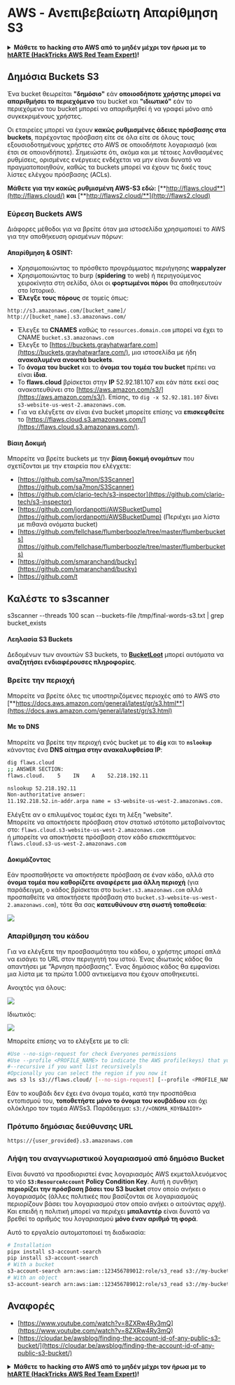 # AWS - Ανεπιβεβαίωτη Απαρίθμηση S3

<details>

<summary><strong>Μάθετε το hacking στο AWS από το μηδέν μέχρι τον ήρωα με το</strong> <a href="https://training.hacktricks.xyz/courses/arte"><strong>htARTE (HackTricks AWS Red Team Expert)</strong></a><strong>!</strong></summary>

Άλλοι τρόποι για να υποστηρίξετε το HackTricks:

* Εάν θέλετε να δείτε την **εταιρεία σας να διαφημίζεται στο HackTricks** ή να **κατεβάσετε το HackTricks σε μορφή PDF** ελέγξτε τα [**ΣΧΕΔΙΑ ΣΥΝΔΡΟΜΗΣ**](https://github.com/sponsors/carlospolop)!
* Αποκτήστε το [**επίσημο PEASS & HackTricks swag**](https://peass.creator-spring.com)
* Ανακαλύψτε [**την Οικογένεια PEASS**](https://opensea.io/collection/the-peass-family), τη συλλογή μας από αποκλειστικά [**NFTs**](https://opensea.io/collection/the-peass-family)
* **Εγγραφείτε στη** 💬 [**ομάδα Discord**](https://discord.gg/hRep4RUj7f) ή στη [**ομάδα telegram**](https://t.me/peass) ή **ακολουθήστε** μας στο **Twitter** 🐦 [**@hacktricks_live**](https://twitter.com/hacktricks_live)**.**
* **Μοιραστείτε τα κόλπα σας στο hacking υποβάλλοντας PRs** στα αποθετήρια [**HackTricks**](https://github.com/carlospolop/hacktricks) και [**HackTricks Cloud**](https://github.com/carlospolop/hacktricks-cloud) github.

</details>

## Δημόσια Buckets S3

Ένα bucket θεωρείται **"δημόσιο"** εάν **οποιοσδήποτε χρήστης μπορεί να απαριθμήσει το περιεχόμενο** του bucket και **"ιδιωτικό"** εάν το περιεχόμενο του bucket μπορεί να απαριθμηθεί ή να γραφεί μόνο από συγκεκριμένους χρήστες.

Οι εταιρείες μπορεί να έχουν **κακώς ρυθμισμένες άδειες πρόσβασης στα buckets**, παρέχοντας πρόσβαση είτε σε όλα είτε σε όλους τους εξουσιοδοτημένους χρήστες στο AWS σε οποιοδήποτε λογαριασμό (και έτσι σε οποιονδήποτε). Σημειώστε ότι, ακόμα και με τέτοιες λανθασμένες ρυθμίσεις, ορισμένες ενέργειες ενδέχεται να μην είναι δυνατό να πραγματοποιηθούν, καθώς τα buckets μπορεί να έχουν τις δικές τους λίστες ελέγχου πρόσβασης (ACLs).

**Μάθετε για την κακώς ρυθμισμένη AWS-S3 εδώ:** [**http://flaws.cloud**](http://flaws.cloud/) **και** [**http://flaws2.cloud/**](http://flaws2.cloud)

### Εύρεση Buckets AWS

Διάφορες μέθοδοι για να βρείτε όταν μια ιστοσελίδα χρησιμοποιεί το AWS για την αποθήκευση ορισμένων πόρων:

#### Απαρίθμηση & OSINT:

* Χρησιμοποιώντας το πρόσθετο προγράμματος περιήγησης **wappalyzer**
* Χρησιμοποιώντας το burp (**spidering** το web) ή περιηγούμενος χειροκίνητα στη σελίδα, όλοι οι **φορτωμένοι πόροι** θα αποθηκευτούν στο Ιστορικό.
*   **Έλεγξε τους πόρους** σε τομείς όπως:

```
http://s3.amazonaws.com/[bucket_name]/
http://[bucket_name].s3.amazonaws.com/
```
* Έλεγξε τα **CNAMES** καθώς το `resources.domain.com` μπορεί να έχει το CNAME `bucket.s3.amazonaws.com`
* Έλεγξε το [https://buckets.grayhatwarfare.com](https://buckets.grayhatwarfare.com/), μια ιστοσελίδα με ήδη **ανακαλυμένα ανοικτά buckets**.
* Το **όνομα του bucket** και το **όνομα του τομέα του bucket** πρέπει να είναι **ίδια**.
* Το **flaws.cloud** βρίσκεται στην **IP** 52.92.181.107 και εάν πάτε εκεί σας ανακατευθύνει στο [https://aws.amazon.com/s3/](https://aws.amazon.com/s3/). Επίσης, το `dig -x 52.92.181.107` δίνει `s3-website-us-west-2.amazonaws.com`.
* Για να ελέγξετε αν είναι ένα bucket μπορείτε επίσης να **επισκεφθείτε** το [https://flaws.cloud.s3.amazonaws.com/](https://flaws.cloud.s3.amazonaws.com/).

#### Βίαιη Δοκιμή

Μπορείτε να βρείτε buckets με την **βίαιη δοκιμή ονομάτων** που σχετίζονται με την εταιρεία που ελέγχετε:

* [https://github.com/sa7mon/S3Scanner](https://github.com/sa7mon/S3Scanner)
* [https://github.com/clario-tech/s3-inspector](https://github.com/clario-tech/s3-inspector)
* [https://github.com/jordanpotti/AWSBucketDump](https://github.com/jordanpotti/AWSBucketDump) (Περιέχει μια λίστα με πιθανά ονόματα bucket)
* [https://github.com/fellchase/flumberboozle/tree/master/flumberbuckets](https://github.com/fellchase/flumberboozle/tree/master/flumberbuckets)
* [https://github.com/smaranchand/bucky](https://github.com/smaranchand/bucky)
* [https://github.com/t
## Καλέστε το s3scanner
s3scanner --threads 100 scan --buckets-file /tmp/final-words-s3.txt  | grep bucket_exists
</code></pre>

#### Λεηλασία S3 Buckets

Δεδομένων των ανοικτών S3 buckets, το [**BucketLoot**](https://github.com/redhuntlabs/BucketLoot) μπορεί αυτόματα να **αναζητήσει ενδιαφέρουσες πληροφορίες**.

### Βρείτε την περιοχή

Μπορείτε να βρείτε όλες τις υποστηριζόμενες περιοχές από το AWS στο [**https://docs.aws.amazon.com/general/latest/gr/s3.html**](https://docs.aws.amazon.com/general/latest/gr/s3.html)

#### Με το DNS

Μπορείτε να βρείτε την περιοχή ενός bucket με το **`dig`** και το **`nslookup`** κάνοντας ένα **DNS αίτημα στην ανακαλυφθείσα IP**:
```bash
dig flaws.cloud
;; ANSWER SECTION:
flaws.cloud.    5    IN    A    52.218.192.11

nslookup 52.218.192.11
Non-authoritative answer:
11.192.218.52.in-addr.arpa name = s3-website-us-west-2.amazonaws.com.
```
Ελέγξτε αν ο επιλυμένος τομέας έχει τη λέξη "website".\
Μπορείτε να αποκτήσετε πρόσβαση στον στατικό ιστότοπο μεταβαίνοντας στο: `flaws.cloud.s3-website-us-west-2.amazonaws.com`\
ή μπορείτε να αποκτήσετε πρόσβαση στον κάδο επισκεπτόμενοι: `flaws.cloud.s3-us-west-2.amazonaws.com`

#### Δοκιμάζοντας

Εάν προσπαθήσετε να αποκτήσετε πρόσβαση σε έναν κάδο, αλλά στο **όνομα τομέα που καθορίζετε αναφέρετε μια άλλη περιοχή** (για παράδειγμα, ο κάδος βρίσκεται στο `bucket.s3.amazonaws.com` αλλά προσπαθείτε να αποκτήσετε πρόσβαση στο `bucket.s3-website-us-west-2.amazonaws.com`), τότε θα σας **κατευθύνουν στη σωστή τοποθεσία**:

![](<../../../.gitbook/assets/image (57).png>)

### Απαρίθμηση του κάδου

Για να ελέγξετε την προσβασιμότητα του κάδου, ο χρήστης μπορεί απλά να εισάγει το URL στον περιηγητή του ιστού. Ένας ιδιωτικός κάδος θα απαντήσει με "Άρνηση πρόσβασης". Ένας δημόσιος κάδος θα εμφανίσει μια λίστα με τα πρώτα 1.000 αντικείμενα που έχουν αποθηκευτεί.

Ανοιχτός για όλους:

![](<../../../.gitbook/assets/image (67).png>)

Ιδιωτικός:

![](<../../../.gitbook/assets/image (78).png>)

Μπορείτε επίσης να το ελέγξετε με το cli:
```bash
#Use --no-sign-request for check Everyones permissions
#Use --profile <PROFILE_NAME> to indicate the AWS profile(keys) that youwant to use: Check for "Any Authenticated AWS User" permissions
#--recursive if you want list recursivelyls
#Opcionally you can select the region if you now it
aws s3 ls s3://flaws.cloud/ [--no-sign-request] [--profile <PROFILE_NAME>] [ --recursive] [--region us-west-2]
```
Εάν το κουβάδι δεν έχει ένα όνομα τομέα, κατά την προσπάθεια εντοπισμού του, **τοποθετήστε μόνο το όνομα του κουβάδιου** και όχι ολόκληρο τον τομέα AWSs3. Παράδειγμα: `s3://<ΟΝΟΜΑ_ΚΟΥΒΑΔΙΟΥ>`

### Πρότυπο δημόσιας διεύθυνσης URL
```
https://{user_provided}.s3.amazonaws.com
```
### Λήψη του αναγνωριστικού λογαριασμού από δημόσιο Bucket

Είναι δυνατό να προσδιοριστεί ένας λογαριασμός AWS εκμεταλλευόμενος το νέο **`S3:ResourceAccount`** **Policy Condition Key**. Αυτή η συνθήκη **περιορίζει την πρόσβαση βάσει του S3 bucket** στον οποίο ανήκει ο λογαριασμός (άλλες πολιτικές που βασίζονται σε λογαριασμούς περιορίζουν βάσει του λογαριασμού στον οποίο ανήκει ο αιτούντας αρχή).\
Και επειδή η πολιτική μπορεί να περιέχει **μπαλαντέρ** είναι δυνατό να βρεθεί το αριθμός του λογαριασμού **μόνο έναν αριθμό τη φορά**.

Αυτό το εργαλείο αυτοματοποιεί τη διαδικασία:
```bash
# Installation
pipx install s3-account-search
pip install s3-account-search
# With a bucket
s3-account-search arn:aws:iam::123456789012:role/s3_read s3://my-bucket
# With an object
s3-account-search arn:aws:iam::123456789012:role/s3_read s3://my-bucket/path/to/object.ext
```
## Αναφορές

* [https://www.youtube.com/watch?v=8ZXRw4Ry3mQ](https://www.youtube.com/watch?v=8ZXRw4Ry3mQ)
* [https://cloudar.be/awsblog/finding-the-account-id-of-any-public-s3-bucket/](https://cloudar.be/awsblog/finding-the-account-id-of-any-public-s3-bucket/)

<details>

<summary><strong>Μάθετε το hacking στο AWS από το μηδέν μέχρι τον ήρωα με το</strong> <a href="https://training.hacktricks.xyz/courses/arte"><strong>htARTE (HackTricks AWS Red Team Expert)</strong></a><strong>!</strong></summary>

Άλλοι τρόποι για να υποστηρίξετε το HackTricks:

* Εάν θέλετε να δείτε την **εταιρεία σας να διαφημίζεται στο HackTricks** ή να **κατεβάσετε το HackTricks σε μορφή PDF** ελέγξτε τα [**ΠΑΚΕΤΑ ΣΥΝΔΡΟΜΗΣ**](https://github.com/sponsors/carlospolop)!
* Αποκτήστε το [**επίσημο PEASS & HackTricks swag**](https://peass.creator-spring.com)
* Ανακαλύψτε [**The PEASS Family**](https://opensea.io/collection/the-peass-family), τη συλλογή μας από αποκλειστικά [**NFTs**](https://opensea.io/collection/the-peass-family)
* **Εγγραφείτε στη** 💬 [**ομάδα Discord**](https://discord.gg/hRep4RUj7f) ή στη [**ομάδα telegram**](https://t.me/peass) ή **ακολουθήστε** μας στο **Twitter** 🐦 [**@hacktricks_live**](https://twitter.com/hacktricks_live)**.**
* **Μοιραστείτε τα κόλπα σας για το hacking υποβάλλοντας PRs στα** [**HackTricks**](https://github.com/carlospolop/hacktricks) και [**HackTricks Cloud**](https://github.com/carlospolop/hacktricks-cloud) αποθετήρια του github.

</details>
